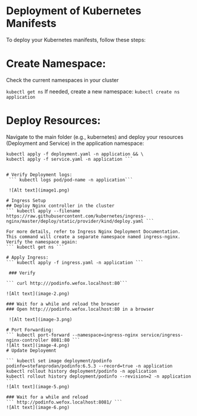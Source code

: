 # Deployment of Kubernetes Manifests

To deploy your Kubernetes manifests, follow these steps:

# Create Namespace:
Check the current namespaces in your cluster

``` kubectl get ns ```
If needed, create a new namespace:
```kubectl create ns application ```

# Deploy Resources:
Navigate to the main folder (e.g., kubernetes) and deploy your resources (Deployment and Service) in the application namespace:

``` cd k8s && \
kubectl apply -f deployment.yaml -n application && \
kubectl apply -f service.yaml -n application ```


# Verify Deployment logs:
 ``` kubectl logs pod/pod-name -n application```

 ![Alt text](image1.png)

# Ingress Setup
## Deploy Nginx controller in the cluster 
``` kubectl apply --filename https://raw.githubusercontent.com/kubernetes/ingress-nginx/master/deploy/static/provider/kind/deploy.yaml ```

For more details, refer to Ingress Nginx Deployment Documentation.
This command will create a separate namespace named ingress-nginx. Verify the namespace again:
``` kubectl get ns ```

# Apply Ingress: 
``` kubectl apply -f ingress.yaml -n application ```

 ### Verify 

``` curl http:///podinfo.wefox.localhost:80```

![Alt text](image-2.png)

### Wait for a while and reload the browser
### Open http:///podinfo.wefox.localhost:80 in a browser

 ![Alt text](image-3.png)

# Port Forwarding:
``` kubectl port-forward --namespace=ingress-nginx service/ingress-nginx-controller 8081:80 ```
![Alt text](image-4.png)
# Update Deployemnt

``` kubectl set image deployment/podinfo podinfo=stefanprodan/podinfo:6.5.3 --record=true -n application
kubectl rollout history deployment/podinfo -n application
kubectl rollout history deployment/podinfo --revision=2 -n application ```
![Alt text](image-5.png)

### Wait for a while and reload 
``` http://podinfo.wefox.localhost:8081/ ```
![Alt text](image-6.png)
